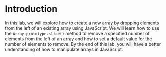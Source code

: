 # Introduction

In this lab, we will explore how to create a new array by dropping elements from the left of an existing array using JavaScript. We will learn how to use the `Array.prototype.slice()` method to remove a specified number of elements from the left of an array and how to set a default value for the number of elements to remove. By the end of this lab, you will have a better understanding of how to manipulate arrays in JavaScript.
